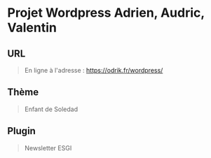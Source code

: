 # Projet Wordpress Adrien, Audric, Valentin

## URL
> En ligne à l'adresse : https://odrik.fr/wordpress/

## Thème
> Enfant de Soledad

## Plugin
> Newsletter ESGI

